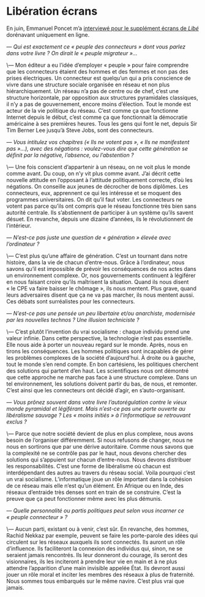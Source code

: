 # Libération écrans

En juin, Emmanuel Poncet m’a [interviewé pour le supplément écrans de *Libé*](http://www.ecrans.fr/spip.php?article183) dorénavant uniquement en ligne.

*— Qui est exactement ce « peuple des connecteurs » dont vous parlez dans votre livre ? On dirait le « peuple migrateur »...*

\— Mon éditeur a eu l’idée d’employer « peuple » pour faire comprendre que les connecteurs étaient des hommes et des femmes et non pas des prises électriques. Un connecteur est quelqu’un qui a pris conscience de vivre dans une structure sociale organisée en réseau et non plus hiérarchiquement. Un réseau n’a pas de centre ou de chef, c’est une structure horizontale, par opposition aux structures pyramidales classiques, il n’y a pas de gouvernement, encore moins d’élection. Tout le monde est acteur de la vie politique du réseau. C’est comme ça que fonctionne Internet depuis le début, c’est comme ça que fonctionnait la démocratie américaine à ses premières heures. Tous les gens qui font le net, depuis Sir Tim Berner Lee jusqu’à Steve Jobs, sont des connecteurs.

*— Vous intitulez vos chapitres (« Ils ne votent pas », « Ils ne manifestent pas »...), avec des négations : voulez-vous dire que cette génération se définit par la négative, l’absence, ou l’abstention ?*

\— Une fois conscient d’appartenir à un réseau, on ne voit plus le monde comme avant. Du coup, on n’y vit plus comme avant. J’ai décrit cette nouvelle attitude en l’opposant à l’attitude politiquement correcte, d’où les négations. On conseille aux jeunes de décrocher de bons diplômes. Les connecteurs, eux, apprennent ce qui les intéresse et se moquent des programmes universitaires. On dit qu’il faut voter. Les connecteurs ne votent pas parce qu’ils ont compris que le réseau fonctionne très bien sans autorité centrale. Ils s’abstiennent de participer à un système qu’ils savent désuet. En revanche, depuis une dizaine d’années, ils le révolutionnent de l’intérieur.

*— N’est-ce pas juste une question de « génération » élevée avec l’ordinateur ?*

\— C’est plus qu’une affaire de génération. C’est un tournant dans notre histoire, dans la vie de chacun d’entre-nous. Grâce à l’ordinateur, nous savons qu’il est impossible de prévoir les conséquences de nos actes dans un environnement complexe. Or, nos gouvernements continuent à légiférer en nous faisant croire qu’ils maîtrisent la situation. Quand ils nous disent « le CPE va faire baisser le chômage », ils nous mentent. Plus grave, quand leurs adversaires disent que ça ne va pas marcher, ils nous mentent aussi. Ces débats sont surréalistes pour les connecteurs.

*— N’est-ce pas une pensée un peu libertaire et/ou anarchiste, modernisée par les nouvelles technos ? Une illusion techniciste ?*

\— C’est plutôt l’invention du vrai socialisme : chaque individu prend une valeur infinie. Dans cette perspective, la technologie n’est pas essentielle. Elle nous aide à porter un nouveau regard sur le monde. Après, nous en tirons les conséquences. Les hommes politiques sont incapables de gérer les problèmes complexes de la société d’aujourd’hui. À droite ou à gauche, tout le monde s’en rend compte. En bon cartésiens, les politiques cherchent des solutions qui partent d’en haut. Les scientifiques nous ont démontré que cette approche ne marche pas face à une structure complexe. Dans un tel environnement, les solutions doivent partir du bas, de nous, et remonter. C’est ainsi que les connecteurs ont décidé d’agir, en s’auto-organisant.

*— Vous prônez souvent dans votre livre l’autorégulation contre le vieux monde pyramidal et légiférant. Mais n’est-ce pas une porte ouverte au libéralisme sauvage ? Les « moins initiés » à l’informatique se retrouvant exclus ?*

\— Parce que notre société devient de plus en plus complexe, nous avons besoin de l’organiser différemment. Si nous refusons de changer, nous ne nous en sortirons que par une dérive autoritaire. Comme nous savons que la complexité ne se contrôle pas par le haut, nous devons chercher des solutions qui s’appuient sur chacun d’entre-nous. Nous devons distribuer les responsabilités. C’est une forme de libéralisme où chacun est interdépendant des autres au travers du réseau social. Voila pourquoi c’est un vrai socialisme. L’informatique joue un rôle important dans la cohésion de ce réseau mais elle n’est qu’un élément. En Afrique ou en Inde, des réseaux d’entraide très denses sont en train de se construire. C’est la preuve que ça peut fonctionner même avec les plus démunis.

*— Quelle personnalité ou partis politiques peut selon vous incarner ce « peuple connecteur » ?*

\— Aucun parti, existant ou à venir, c’est sûr. En revanche, des hommes, Rachid Nekkaz par exemple, peuvent se faire les porte-parole des idées qui circulent sur les réseaux auxquels ils sont connectés. Ils auront un rôle d’influence. Ils faciliteront la connexion des individus qui, sinon, ne se seraient jamais rencontrés. Ils leur donneront du courage, ils seront des visionnaires, ils les inciteront à prendre leur vie en main et à ne plus attendre l’apparition d’une main invisible appelée État. Ils devront aussi jouer un rôle moral et inciter les membres des réseaux à plus de fraternité. Nous sommes tous embarqués sur le même navire. C’est plus vrai que jamais.